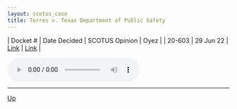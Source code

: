 ```yaml
---
layout: scotus_case
title: Torres v. Texas Department of Public Safety
---
```


| Docket # | Date Decided | SCOTUS Opinion | Oyez |
| 20-603 | 29 Jun 22 | [Link](https://www.supremecourt.gov/opinions/21pdf/597us2r63_m6ho.pdf) | [Link](https://www.oyez.org/cases/2021/20-603) |

<audio controls>
   <source src='./resources/20-603.mp3' type='audio/mpeg'>
</audio>

<object data='./resources/20-603.pdf' type='application/pdf'></object>

---

[Up](./README.md)